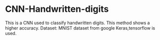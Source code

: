 # CNN-Handwritten-digits
This is a CNN used to classify handwritten digits. This method shows a higher accuracy. 
Dataset: MNIST dataset from google
Keras,tensorflow is used.
